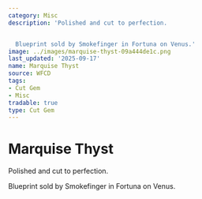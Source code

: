 ```yaml
---
category: Misc
description: 'Polished and cut to perfection.


  Blueprint sold by Smokefinger in Fortuna on Venus.'
image: ../images/marquise-thyst-09a444de1c.png
last_updated: '2025-09-17'
name: Marquise Thyst
source: WFCD
tags:
- Cut Gem
- Misc
tradable: true
type: Cut Gem
---
```


# Marquise Thyst

Polished and cut to perfection.

Blueprint sold by Smokefinger in Fortuna on Venus.

